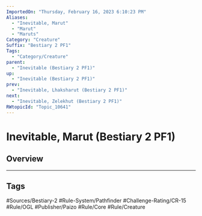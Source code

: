 ```yaml
---
ImportedOn: "Thursday, February 16, 2023 6:10:23 PM"
Aliases:
  - "Inevitable, Marut"
  - "Marut"
  - "Maruts"
Category: "Creature"
Suffix: "Bestiary 2 PF1"
Tags:
  - "Category/Creature"
parent:
  - "Inevitable (Bestiary 2 PF1)"
up:
  - "Inevitable (Bestiary 2 PF1)"
prev:
  - "Inevitable, Lhaksharut (Bestiary 2 PF1)"
next:
  - "Inevitable, Zelekhut (Bestiary 2 PF1)"
RWtopicId: "Topic_10641"
---
```

# Inevitable, Marut (Bestiary 2 PF1)
## Overview

---
## Tags
#Sources/Bestiary-2 #Rule-System/Pathfinder #Challenge-Rating/CR-15 #Rule/OGL #Publisher/Paizo #Rule/Core #Rule/Creature

